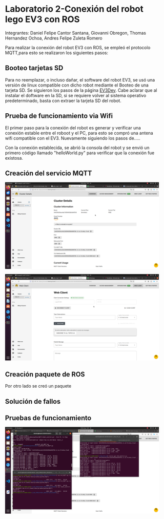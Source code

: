 # Laboratorio 2-Conexión del robot lego EV3 con ROS

Integrantes: Daniel Felipe Cantor Santana, Giovanni Obregon, Thomas Hernandez Ochoa, Andres Felipe Zuleta Romero

Para realizar la conexión del robot EV3 con ROS, se empleó el protocolo MQTT,para esto se realizaron los siguientes pasos:

## Booteo tarjetas SD
Para no reemplazar, o incluso dañar, el software del robot EV3, se usó una versión de linux compatible con dicho robot mediante el Booteo de una tarjeta SD. Se siguieron los pasos de la página [EV3Dev](https://www.ev3dev.org). Cabe aclarar que al instalar el doftware en la SD, si se requiere volver al sistema operativo predeterminado, basta con extraer la tarjeta SD del robot. 

## Prueba de funcionamiento via Wifi
El primer paso para la conexión del robot es generar y verificar una conexión estable entre el roboot y el PC, para esto se compró una antena wifi compatible con el EV3. Nuevamente siguiendo los pasos de.....


Con la conexión establecida, se abrió la consola del robot y se envió un primero código llamado "helloWorld.py" para verificar que la conexión fue existosa.


## Creación del servicio MQTT

![imagen](https://github.com/FRM-2024-1S-Grupo-2/Laboratorio-2-EV3/blob/main/Imagenes/Servicio_MQTT.png)

![imagen](https://github.com/FRM-2024-1S-Grupo-2/Laboratorio-2-EV3/blob/main/Imagenes/Suscriptor_MQTT.png)

## Creación paquete de ROS
Por otro lado se creó un paquete



## Solución de fallos

## Pruebas de funcionamiento

![imagen](https://github.com/FRM-2024-1S-Grupo-2/Laboratorio-2-EV3/blob/main/Imagenes/Ejecucion_en_ROS.png)

